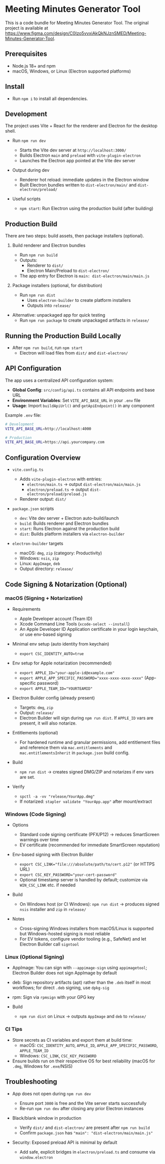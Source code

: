 
  # Meeting Minutes Generator Tool

  This is a code bundle for Meeting Minutes Generator Tool. The original project is available at https://www.figma.com/design/C0Izo5vvxiAkQkNJznSMED/Meeting-Minutes-Generator-Tool.

  ## Prerequisites
 
  - Node.js 18+ and npm
  - macOS, Windows, or Linux (Electron supported platforms)
 
  ## Install
 
  - Run `npm i` to install all dependencies.
 
  ## Development
 
  The project uses Vite + React for the renderer and Electron for the desktop shell.
 
  - Run `npm run dev`
    - Starts the Vite dev server at `http://localhost:3000/`
    - Builds Electron `main` and `preload` with `vite-plugin-electron`
    - Launches the Electron app pointed at the Vite dev server
 
  - Output during dev
    - Renderer hot reload: immediate updates in the Electron window
    - Built Electron bundles written to `dist-electron/main/` and `dist-electron/preload/`
 
  - Useful scripts
    - `npm start`: Run Electron using the production build (after building)
 
  ## Production Build
 
  There are two steps: build assets, then package installers (optional).
 
  1) Build renderer and Electron bundles
     - Run `npm run build`
     - Outputs:
       - Renderer to `dist/`
       - Electron Main/Preload to `dist-electron/`
     - The app entry for Electron is `main: dist-electron/main/main.js`
 
  2) Package installers (optional, for distribution)
     - Run `npm run dist`
       - Uses `electron-builder` to create platform installers
       - Outputs into `release/`
 
  - Alternative: unpackaged app for quick testing
    - Run `npm run package` to create unpackaged artifacts in `release/`
 
  ## Running the Production Build Locally
 
  - After `npm run build`, run `npm start`
    - Electron will load files from `dist/` and `dist-electron/`
 
  ## API Configuration

The app uses a centralized API configuration system:

- **Global Config**: `src/config/api.ts` contains all API endpoints and base URL
- **Environment Variables**: Set `VITE_API_BASE_URL` in your `.env` file
- **Usage**: Import `buildApiUrl()` and `getApiEndpoint()` in any component

Example `.env` file:
```bash
# Development
VITE_API_BASE_URL=http://localhost:4000

# Production  
VITE_API_BASE_URL=https://api.yourcompany.com
```

## Configuration Overview
 
  - `vite.config.ts`
    - Adds `vite-plugin-electron` with entries:
      - `electron/main.ts` → output `dist-electron/main/main.js`
      - `electron/preload.ts` → output `dist-electron/preload/preload.js`
    - Renderer output: `dist/`
 
  - `package.json` scripts
    - `dev`: Vite dev server + Electron auto-build/launch
    - `build`: Builds renderer and Electron bundles
    - `start`: Runs Electron against the production build
    - `dist`: Builds platform installers via `electron-builder`
 
  - `electron-builder` targets
    - macOS: `dmg`, `zip` (category: Productivity)
    - Windows: `nsis`, `zip`
    - Linux: `AppImage`, `deb`
    - Output directory: `release/`
 
  ## Code Signing & Notarization (Optional)
 
  ### macOS (Signing + Notarization)
 
  - Requirements
    - Apple Developer account (Team ID)
    - Xcode Command Line Tools (`xcode-select --install`)
    - An Apple Developer ID Application certificate in your login keychain, or use env-based signing
 
  - Minimal env setup (auto identity from keychain)
    - `export CSC_IDENTITY_AUTO=true`
 
  - Env setup for Apple notarization (recommended)
    - `export APPLE_ID="your-apple-id@example.com"`
    - `export APPLE_APP_SPECIFIC_PASSWORD="xxxx-xxxx-xxxx-xxxx"` (App-specific password)
    - `export APPLE_TEAM_ID="YOURTEAMID"`
 
  - Electron Builder config (already present)
    - Targets: `dmg`, `zip`
    - Output: `release/`
    - Electron Builder will sign during `npm run dist`. If `APPLE_ID` vars are present, it will also notarize.
 
  - Entitlements (optional)
    - For hardened runtime and granular permissions, add entitlement files and reference them via `mac.entitlements` and `mac.entitlementsInherit` in `package.json` build config.
 
  - Build
    - `npm run dist` → creates signed DMG/ZIP and notarizes if env vars are set.
 
  - Verify
    - `spctl -a -vv "release/YourApp.dmg"`
    - If notarized: `stapler validate "YourApp.app"` after mount/extract
 
  ### Windows (Code Signing)
 
  - Options
    - Standard code signing certificate (PFX/P12) → reduces SmartScreen warnings over time
    - EV certificate (recommended for immediate SmartScreen reputation)
 
  - Env-based signing with Electron Builder
    - `export CSC_LINK="file:///absolute/path/to/cert.p12"` (or HTTPS URL)
    - `export CSC_KEY_PASSWORD="your-cert-password"`
    - Optional timestamp server is handled by default; customize via `WIN_CSC_LINK` etc. if needed
 
  - Build
    - On Windows host (or CI Windows): `npm run dist` → produces signed `nsis` installer and `zip` in `release/`
 
  - Notes
    - Cross-signing Windows installers from macOS/Linux is supported but Windows-hosted signing is most reliable
    - For EV tokens, configure vendor tooling (e.g., SafeNet) and let Electron Builder call `signtool`
 
  ### Linux (Optional Signing)
 
  - AppImage: You can sign with `--appimage-sign` using `appimagetool`; Electron Builder does not sign AppImage by default
  - deb: Sign repository artifacts (apt) rather than the `.deb` itself in most workflows; for direct `.deb` signing, use `dpkg-sig`
  - rpm: Sign via `rpmsign` with your GPG key
 
  - Build
    - `npm run dist` on Linux → outputs `AppImage` and `deb` to `release/`
 
  ### CI Tips
 
  - Store secrets as CI variables and export them at build time:
    - macOS: `CSC_IDENTITY_AUTO`, `APPLE_ID`, `APPLE_APP_SPECIFIC_PASSWORD`, `APPLE_TEAM_ID`
    - Windows: `CSC_LINK`, `CSC_KEY_PASSWORD`
  - Ensure builds run on their respective OS for best reliability (macOS for `.dmg`, Windows for `.exe`/NSIS)
 
  ## Troubleshooting
 
  - App does not open during `npm run dev`
    - Ensure port `3000` is free and the Vite server starts successfully
    - Re-run `npm run dev` after closing any prior Electron instances
 
  - Black/blank window in production
    - Verify `dist/` and `dist-electron/` are present after `npm run build`
    - Confirm `package.json` has `"main": "dist-electron/main/main.js"`
 
  - Security: Exposed preload API is minimal by default
    - Add safe, explicit bridges in `electron/preload.ts` and consume via `window.electron`
  